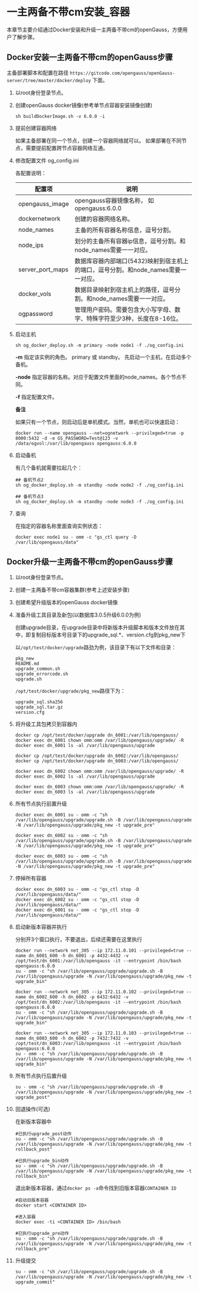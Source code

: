# 一主两备不带cm安装_容器

本章节主要介绍通过Docker安装和升级一主两备不带cm的openGauss，方便用户了解步骤。

## Docker安装一主两备不带cm的openGauss步骤

主备部署脚本和配置在路径 `https://gitcode.com/opengauss/openGauss-server/tree/master/docker/deploy` 下面。

1.  以root身份登录节点。
2.  创建openGauss docker镜像(参考单节点容器安装镜像创建)

    ```
    sh buildDockerImage.sh -v 6.0.0 -i
    ```
    
3. 提前创建容器网络
   
    如果主备部署在同一个节点，创建一个容器网络就可以。
    如果部署在不同节点，需要提前配置跨节点容器网络互通。

4. 修改配置文件 og_config.ini
    
    各配置说明：

    | 配置项 | 说明 |
    | -----  |----- |
    | opengauss_image |  opengauss容器镜像名称， 如opengauss:6.0.0 |
    | dockernetwork   |  创建的容器网络名称。                     |
    | node_names      |  主备的所有容器名称信息，逗号分割。       |
    | node_ips        |  划分的主备所有容器ip信息，逗号分割。和node_names需要一一对应。 |
    | server_port_maps|  数据库容器内部端口(5432)映射到宿主机上的端口，逗号分割。和node_names需要一一对应。 |
    | docker_vols     |  数据目录映射到宿主机上的路径，逗号分割。和node_names需要一一对应。 |
    | ogpassword      |  管理用户密码。需要包含大小写字母、数字、特殊字符至少3种，长度在8-16位。 |



5. 启动主机

    ```
    sh og_docker_deploy.sh -m primary -node node1 -f ./og_config.ini 
    ```


    **-m**  指定该实例的角色。 primary 或 standby。 先启动一个主机，在启动多个备机。

    **-node** 指定容器的名称。对应于配置文件里面的node_names。各个节点不同。
    
    **-f** 指定配置文件。

    **备注**
    
    如果只有一个节点，则启动后是单机模式。当然，单机也可以快速启动：
    ```
    docker run --name opengauss --net=ognetwork --privileged=true -p 8000:5432 -d -e GS_PASSWORD=Test@123 -v /data/ogvol:/var/lib/opengauss opengauss:6.0.0
    ```


6. 启动备机

    有几个备机就需要拉起几个：

    ```
    ## 备机节点2
    sh og_docker_deploy.sh -m standby -node node2 -f ./og_config.ini

    ## 备机节点3
    sh og_docker_deploy.sh -m standby -node node3 -f ./og_config.ini
    ```

7. 查询
   
   在指定的容器名称里面查询实例状态：
    ```
    docker exec node1 su - omm -c "gs_ctl query -D /var/lib/opengauss/data"
    ```
    
## Docker升级一主两备不带cm的openGauss步骤

1.  以root身份登录节点。
2.  创建一主两备不带cm容器集群(参考上述安装步骤)
3.  创建希望升级版本的openGauss docker镜像
4.  准备升级工具目录及新包(以数据库3.0.5升级6.0.0为例)

    创建upgrade目录，在upgrade目录中将新版本升级脚本和版本文件放在其中，即复制目标版本号目录下的upgrade_sql.*、version.cfg到pkg_new下
    
    以`/opt/test/docker/upgrade`路劲为例，该目录下有以下文件和目录：

    ```
    pkg_new
    README.md
    upgrade_common.sh
    upgrade_errorcode.sh
    upgrade.sh
    ```
    
    `/opt/test/docker/upgrade/pkg_new`路径下为：

    ```
    upgrade_sql.sha256
    upgrade_sql.tar.gz
    version.cfg
    ```
    
6.  将升级工具包拷贝到容器内

    ```
    docker cp /opt/test/docker/upgrade dn_6001:/var/lib/opengauss/
    docker exec dn_6001 chown omm:omm /var/lib/opengauss/upgrade/ -R
    docker exec dn_6001 ls -al /var/lib/opengauss/upgrade
    
    docker cp /opt/test/docker/upgrade dn_6002:/var/lib/opengauss/
    docker cp /opt/test/docker/upgrade dn_6003:/var/lib/opengauss/
    
    docker exec dn_6002 chown omm:omm /var/lib/opengauss/upgrade/ -R
    docker exec dn_6002 ls -al /var/lib/opengauss/upgrade
    
    docker exec dn_6003 chown omm:omm /var/lib/opengauss/upgrade/ -R
    docker exec dn_6003 ls -al /var/lib/opengauss/upgrade
    ```
    
7.  所有节点执行前置升级

    ```
    docker exec dn_6001 su - omm -c "sh /var/lib/opengauss/upgrade/upgrade.sh -B /var/lib/opengauss/upgrade -N /var/lib/opengauss/upgrade/pkg_new -t upgrade_pre"

    docker exec dn_6002 su - omm -c "sh /var/lib/opengauss/upgrade/upgrade.sh -B /var/lib/opengauss/upgrade -N /var/lib/opengauss/upgrade/pkg_new -t upgrade_pre"

    docker exec dn_6003 su - omm -c "sh /var/lib/opengauss/upgrade/upgrade.sh -B /var/lib/opengauss/upgrade -N /var/lib/opengauss/upgrade/pkg_new -t upgrade_pre"
    ```
    
8.  停掉所有容器

    ```
    docker exec dn_6003 su - omm -c "gs_ctl stop -D /var/lib/opengauss/data/"
    docker exec dn_6002 su - omm -c "gs_ctl stop -D /var/lib/opengauss/data/"
    docker exec dn_6001 su - omm -c "gs_ctl stop -D /var/lib/opengauss/data/"
    ```
    
9.  启动新版本容器并执行

    分别开3个窗口执行，不要退出，后续还需要在这里执行

    ```
    docker run --network net_305 --ip 172.11.0.101 --privileged=true --name dn_6001_600 -h dn_6001 -p 4432:4432 -v /opt/test/dn_6001:/var/lib/opengauss -it --entrypoint /bin/bash opengauss:6.0.0
    su - omm -c "sh /var/lib/opengauss/upgrade/upgrade.sh -B /var/lib/opengauss/upgrade -N /var/lib/opengauss/upgrade/pkg_new -t upgrade_bin"

    docker run --network net_305 --ip 172.11.0.102 --privileged=true --name dn_6002_600 -h dn_6002 -p 6432:6432 -v /opt/test/dn_6002:/var/lib/opengauss -it --entrypoint /bin/bash opengauss:6.0.0
    su - omm -c "sh /var/lib/opengauss/upgrade/upgrade.sh -B /var/lib/opengauss/upgrade -N /var/lib/opengauss/upgrade/pkg_new -t upgrade_bin"

    docker run --network net_305 --ip 172.11.0.103 --privileged=true --name dn_6003_600 -h dn_6002 -p 7432:7432 -v /opt/test/dn_6003:/var/lib/opengauss -it --entrypoint /bin/bash opengauss:6.0.0
    su - omm -c "sh /var/lib/opengauss/upgrade/upgrade.sh -B /var/lib/opengauss/upgrade -N /var/lib/opengauss/upgrade/pkg_new -t upgrade_bin"
    ```
    
10. 所有节点执行后置升级

    ```
    su - omm -c "sh /var/lib/opengauss/upgrade/upgrade.sh -B /var/lib/opengauss/upgrade -N /var/lib/opengauss/upgrade/pkg_new -t upgrade_post"
    ```
    
11. 回退操作(可选)

    在新版本容器中

    ```
    #已执行upgrade_post动作
    su - omm -c "sh /var/lib/opengauss/upgrade/upgrade.sh -B /var/lib/opengauss/upgrade -N /var/lib/opengauss/upgrade/pkg_new -t rollback_post"

    #已执行upgrade_bin动作
    su - omm -c "sh /var/lib/opengauss/upgrade/upgrade.sh -B /var/lib/opengauss/upgrade -N /var/lib/opengauss/upgrade/pkg_new -t rollback_bin"
    ```
    
    退出新版本容器，通过`docker ps -a`命令找到旧版本容器`CONTAINER ID`

    ```
    #启动旧版本容器
    docker start <CONTAINER ID>
    
    #进入容器
    docker exec -ti <CONTAINER ID> /bin/bash
    
    #已执行upgrade_pre动作
    su - omm -c "sh /var/lib/opengauss/upgrade/upgrade.sh -B /var/lib/opengauss/upgrade -N /var/lib/opengauss/upgrade/pkg_new -t rollback_pre"
    ```

12. 升级提交

    ```
    su - omm -c "sh /var/lib/opengauss/upgrade/upgrade.sh -B /var/lib/opengauss/upgrade -N /var/lib/opengauss/upgrade/pkg_new -t upgrade_commit"
    ```
